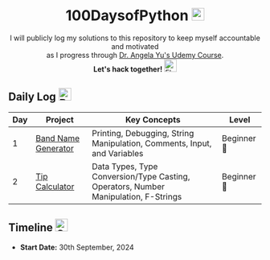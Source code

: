 <h1 align='center'> 100DaysofPython 
<img src="https://raw.githubusercontent.com/Tarikul-Islam-Anik/Animated-Fluent-Emojis/master/Emojis/Animals/Snake.png" alt="Snake" width="25" height="25" />
</h1>
<p align='center'> 
  I will publicly log my solutions to this repository to keep myself accountable and motivated 
  <br/> as I progress through <a href="https://www.udemy.com/course/100-days-of-code/">Dr. Angela Yu's Udemy Course</a>. <br/>
  <strong>
    Let's hack together! 
  </strong><img src="https://raw.githubusercontent.com/Tarikul-Islam-Anik/Animated-Fluent-Emojis/master/Emojis/Hand%20gestures/Flexed%20Biceps%20Medium%20Skin%20Tone.png" alt="Flexed Biceps Medium Skin Tone" width="25" height="25" /> <br/>
</p>

## Daily Log <img src="https://raw.githubusercontent.com/Tarikul-Islam-Anik/Animated-Fluent-Emojis/master/Emojis/Objects/Bookmark%20Tabs.png" alt="Bookmark Tabs" width="25" height="25" />
| Day | Project                   | Key Concepts                                                                                                          | Level       |
|-----|---------------------------|-----------------------------------------------------------------------------------------------------------------------|-------------|
| 1   | [Band Name Generator]()   |  Printing, Debugging, String Manipulation, Comments, Input, and Variables                                             | Beginner 🐣 |
| 2   | [Tip Calculator]()   |  Data Types, Type Conversion/Type Casting, Operators, Number Manipulation, F-Strings                                  | Beginner 🐣 |
## Timeline <img src="https://raw.githubusercontent.com/Tarikul-Islam-Anik/Animated-Fluent-Emojis/master/Emojis/Objects/Calendar.png" alt="Calendar" width="25" height="25" />
- **Start Date:** 30th September, 2024


